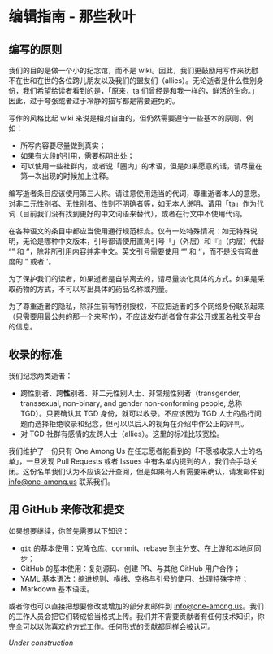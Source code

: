 # 编辑指南 - 那些秋叶

## 编写的原则

我们的目的是做一个小的纪念馆，而不是 wiki。因此，我们更鼓励用写作来抚慰不在世和在世的各位跨儿朋友以及我们的盟友们（allies）。无论逝者是什么性别身份，我们希望给读者看到的是，「原来，ta 们曾经是和我一样的，鲜活的生命。」因此，过于夸张或者过于冷静的描写都是需要避免的。

写作的风格比起 wiki 来说是相对自由的，但仍然需要遵守一些基本的原则，例如：
- 所写内容要尽量做到真实；
- 如果有大段的引用，需要标明出处；
- 可以使用一些社群内，或者说「圈内」的术语，但是如果愿意的话，请尽量在第一次出现的时候加上注释。

编写逝者条目应该使用第三人称。请注意使用适当的代词，尊重逝者本人的意愿。对非二元性别者、无性别者、性别不明确者等，如无本人说明，请用「ta」作为代词（目前我们没有找到更好的中文词语来替代），或者在行文中不使用代词。

在各种语文的条目中都应当使用通行规范标点。仅有一处特殊情况：如无特殊说明，无论是哪种中文版本，引号都请使用直角引号「」（外层）和『』（内层）代替 “” 和 ‘’，除非所引用内容并非中文。英文引号需要使用 “” 和 ‘’，而不是没有弯曲度的 " 或者 '。

为了保护我们的读者，如果逝者是自杀离去的，请尽量淡化具体的方式。如果是采取药物的方式，不可以写出具体的药品名称或剂量。

为了尊重逝者的隐私，除非生前有特别授权，不应把逝者的多个网络身份联系起来（只需要用最公共的那一个来写作），不应该发布逝者曾在非公开或匿名社交平台的信息。

## 收录的标准

我们纪念两类逝者：
- 跨性别者、跨**性**别者、非二元性别人士、非常规性别者（transgender, transsexual, non-binary, and gender non-conforming people, 总称 TGD）。只要确认其 TGD 身份，就可以收录。不应该因为 TGD 人士的品行问题而选择拒绝收录和纪念，但可以以后人的视角在介绍中作公正的评判。
- 对 TGD 社群有感情的友跨人士（allies）。这里的标准比较宽松。

我们维护了一份只有 One Among Us 在任志愿者能看到的「不愿被收录人士的名单」，一旦发现 Pull Requests 或者 Issues 中有名单内提到的人，我们会手动关闭。这份名单我们认为不应该公开查阅，但是如果有人有需要来确认，请发邮件到 [info@one-among.us](mailto:info@one-among.us) 联系我们。

## 用 GitHub 来修改和提交

如果想要继续，你首先需要以下知识：
- `git` 的基本使用：克隆仓库、commit、rebase 到主分支、在上游和本地间同步；
- GitHub 的基本使用：复刻源码、创建 PR、与其他 GitHub 用户合作；
- YAML 基本语法：缩进规则、横线、空格与引号的使用、处理特殊字符；
- Markdown 基本语法。

或者你也可以直接把想要修改或增加的部分发邮件到 [info@one-among.us](mailto:info@one-among.us)。我们的工作人员会把它们转成恰当格式上传。我们并不需要贡献者有任何技术知识，你完全可以以你喜欢的方式工作。任何形式的贡献都同样会被认可。

*Under construction*
